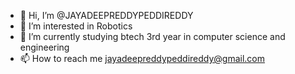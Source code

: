- 👋 Hi, I’m @JAYADEEPREDDYPEDDIREDDY
- 👀 I’m interested in  Robotics
- 🌱 I’m currently studying btech 3rd year in computer science and engineering
- 📫 How to reach me jayadeepreddypeddireddy@gmail.com

<!---
JAYADEEPREDDYPEDDIREDDY/JAYADEEPREDDYPEDDIREDDY is a ✨ special ✨ repository because its `README.md` (this file) appears on your GitHub profile.
You can click the Preview link to take a look at your changes.
--->
